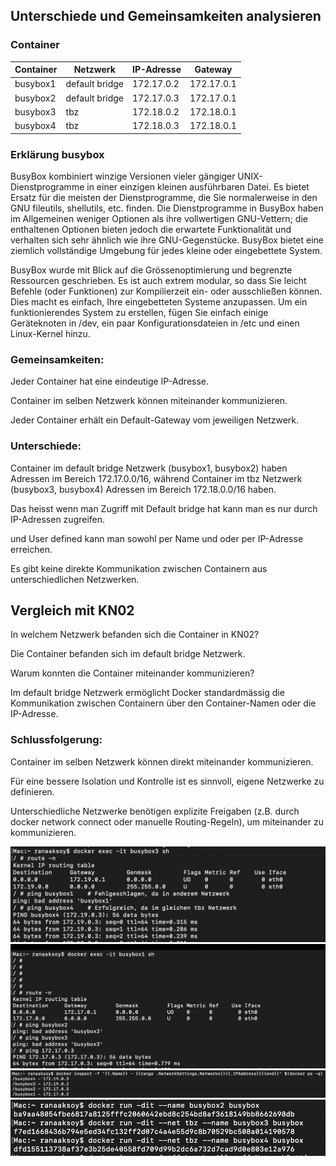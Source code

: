 ## Unterschiede und Gemeinsamkeiten analysieren

### Container

| Container  | Netzwerk       | IP-Adresse   | Gateway      |
|------------|---------------|--------------|--------------|
| busybox1   | default bridge | 172.17.0.2   | 172.17.0.1   |
| busybox2   | default bridge | 172.17.0.3   | 172.17.0.1   |
| busybox3   | tbz           | 172.18.0.2   | 172.18.0.1   |
| busybox4   | tbz           | 172.18.0.3   | 172.18.0.1


### Erklärung busybox

BusyBox kombiniert winzige Versionen vieler gängiger UNIX-Dienstprogramme in einer einzigen kleinen ausführbaren Datei. Es bietet Ersatz für die meisten der Dienstprogramme, die Sie normalerweise in den GNU fileutils, shellutils, etc. finden. Die Dienstprogramme in BusyBox haben im Allgemeinen weniger Optionen als ihre vollwertigen GNU-Vettern; die enthaltenen Optionen bieten jedoch die erwartete Funktionalität und verhalten sich sehr ähnlich wie ihre GNU-Gegenstücke. BusyBox bietet eine ziemlich vollständige Umgebung für jedes kleine oder eingebettete System.

BusyBox wurde mit Blick auf die Grössenoptimierung und begrenzte Ressourcen geschrieben. Es ist auch extrem modular, so dass Sie leicht Befehle (oder Funktionen) zur Kompilierzeit ein- oder ausschließen können. Dies macht es einfach, Ihre eingebetteten Systeme anzupassen. Um ein funktionierendes System zu erstellen, fügen Sie einfach einige Geräteknoten in /dev, ein paar Konfigurationsdateien in /etc und einen Linux-Kernel hinzu.

### Gemeinsamkeiten:

Jeder Container hat eine eindeutige IP-Adresse.

Container im selben Netzwerk können miteinander kommunizieren.

Jeder Container erhält ein Default-Gateway vom jeweiligen Netzwerk.

### Unterschiede:

Container im default bridge Netzwerk (busybox1, busybox2) haben Adressen im Bereich 172.17.0.0/16, während Container im tbz Netzwerk (busybox3, busybox4) Adressen im Bereich 172.18.0.0/16 haben.

Das heisst wenn man Zugriff mit Default bridge hat kann man es nur durch IP-Adressen zugreifen.

und User defined kann man sowohl per Name und oder per IP-Adresse erreichen.

Es gibt keine direkte Kommunikation zwischen Containern aus unterschiedlichen Netzwerken.

## Vergleich mit KN02

In welchem Netzwerk befanden sich die Container in KN02?

Die Container befanden sich im default bridge Netzwerk.

Warum konnten die Container miteinander kommunizieren?

Im default bridge Netzwerk ermöglicht Docker standardmässig die Kommunikation zwischen Containern über den Container-Namen oder die IP-Adresse.

### Schlussfolgerung:

Container im selben Netzwerk können direkt miteinander kommunizieren.

Für eine bessere Isolation und Kontrolle ist es sinnvoll, eigene Netzwerke zu definieren.

Unterschiedliche Netzwerke benötigen explizite Freigaben (z.B. durch docker network connect oder manuelle Routing-Regeln), um miteinander zu kommunizieren.


![alt text](<Bildschirmfoto 2025-03-07 um 09.58.17.png>) 
![alt text](<Bildschirmfoto 2025-03-07 um 09.58.02.png>) 
![alt text](<Bildschirmfoto 2025-03-07 um 09.57.49.png>) 
![alt text](<Bildschirmfoto 2025-03-07 um 09.57.01.png>)
